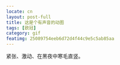 ```yaml
---
locate: cn
layout: post-full
title: 这是个有声音的动图
tags: [欧冠]
category: gif
featimg: 25089754eeb6d72d4f44c9e5c5ab85aa
---
```


紧张、激动、在黑夜中寒毛直竖。